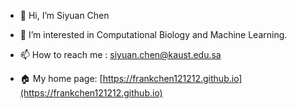 - 👋 Hi, I’m Siyuan Chen
- 👀 I’m interested in Computational Biology and Machine Learning.

- 📫 How to reach me : siyuan.chen@kaust.edu.sa

- 🏠 My home page: [https://frankchen121212.github.io](https://frankchen121212.github.io)
<!---
frankchen121212/frankchen121212 is a ✨ special ✨ repository because its `README.md` (this file) appears on your GitHub profile.
You can click the Preview link to take a look at your changes.
--->
